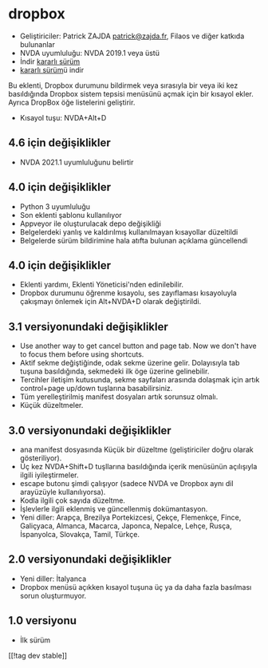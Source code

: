 # dropbox #

* Geliştiriciler: Patrick ZAJDA <patrick@zajda.fr>, Filaos ve diğer katkıda
  bulunanlar
* NVDA uyumluluğu: NVDA 2019.1 veya üstü
* İndir [kararlı sürüm][1]
* [kararlı sürüm][1]ü indir

Bu eklenti, Dropbox durumunu bildirmek veya sırasıyla bir veya iki kez
basıldığında Dropbox sistem tepsisi menüsünü açmak için bir kısayol
ekler. Ayrıca DropBox öğe listelerini geliştirir.

* Kısayol tuşu: NVDA+Alt+D


## 4.6 için değişiklikler ##

* NVDA 2021.1 uyumluluğunu belirtir

## 4.0 için değişiklikler ##

* Python 3 uyumluluğu
* Son eklenti şablonu kullanılıyor
* Appveyor ile oluşturulacak depo değişikliği
* Belgelerdeki yanlış ve kaldırılmış kullanılmayan kısayollar düzeltildi
* Belgelerde sürüm bildirimine hala atıfta bulunan açıklama güncellendi

## 4.0 için değişiklikler ##

* Eklenti yardımı, Eklenti Yöneticisi'nden edinilebilir.
* Dropbox durumunu öğrenme kısayolu, ses zayıflaması kısayoluyla çakışmayı
  önlemek için Alt+NVDA+D olarak değiştirildi.

## 3.1 versiyonundaki değişiklikler ##

* Use another way to get cancel button and page tab. Now we don't have to
  focus them before using shortcuts.
* Aktif sekme değiştiğinde, odak sekme üzerine gelir. Dolayısıyla tab tuşuna
  basıldığında, sekmedeki ilk öge üzerine gelinebilir.
* Tercihler iletişim kutusunda, sekme sayfaları arasında dolaşmak için artık
  control+page up/down tuşlarına basabilirsiniz.
* Tüm yerelleştirilmiş manifest dosyaları artık sorunsuz olmalı.
* Küçük düzeltmeler.

## 3.0 versiyonundaki değişiklikler ##

* ana manifest dosyasında Küçük bir düzeltme (geliştiriciler doğru olarak
  gösteriliyor).
* Üç kez NVDA+Shift+D tuşllarına basıldığında içerik menüsünün açılışıyla
  ilgili iyileştirmeler.
* escape butonu şimdi çalışıyor (sadece NVDA ve Dropbox aynı dil arayüzüyle
  kullanılıyorsa).
* Kodla ilgili çok sayıda düzeltme.
* İşlevlerle ilgili eklenmiş ve güncellenmiş dokümantasyon.
* Yeni diller: Arapça, Brezilya Portekizcesi, Çekçe, Flemenkçe, Fince,
  Galiçyaca, Almanca, Macarca, Japonca, Nepalce, Lehçe, Rusça, İspanyolca,
  Slovakça, Tamil, Türkçe.

## 2.0 versiyonundaki değişiklikler ##

* Yeni diller: İtalyanca
* Dropbox menüsü açıkken kısayol tuşuna üç ya da daha fazla basılması sorun
  oluşturmuyor.

## 1.0 versiyonu ##

* İlk sürüm

[[!tag dev stable]]

[1]: https://addons.nvda-project.org/files/get.php?file=dx

[2]: https://addons.nvda-project.org/files/get.php?file=dx-dev
